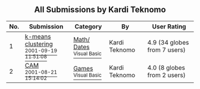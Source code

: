 ﻿<div align="center">

## All Submissions by Kardi Teknomo

</div>

No.  | Submission | Category | By   | User Rating
---- | ---------- | -------- | ---- | -----------
1 | [k\-means clustering<br /><sup>2001-09-19 11:51:08</sup>](https://github.com/Planet-Source-Code/kardi-teknomo-k-means-clustering__1-26983) | [Math/ Dates<br /><sup>Visual Basic</sup>](../ByCategory/math-dates__1-37.md) | Kardi Teknomo | 4.9 (34 globes from 7 users)
2 | [CAM<br /><sup>2001-08-21 15:14:02</sup>](https://github.com/Planet-Source-Code/kardi-teknomo-cam__1-26432) | [Games<br /><sup>Visual Basic</sup>](../ByCategory/games__1-38.md) | Kardi Teknomo | 4.0 (8 globes from 2 users)
